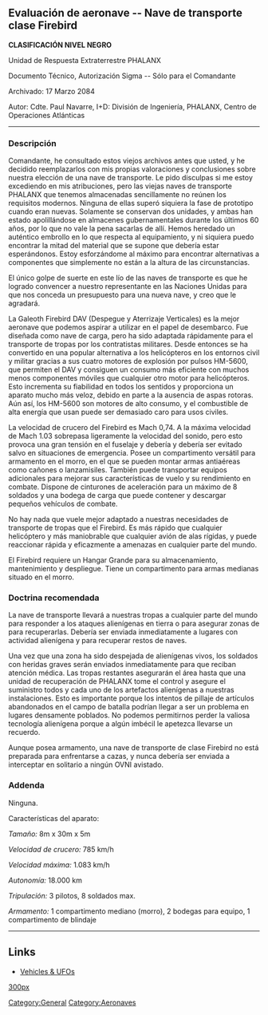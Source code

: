 ## Evaluación de aeronave -- Nave de transporte clase Firebird

**CLASIFICACIÓN NIVEL NEGRO**

Unidad de Respuesta Extraterrestre PHALANX

Documento Técnico, Autorización Sigma -- Sólo para el Comandante

Archivado: 17 Marzo 2084

Autor: Cdte. Paul Navarre, I+D: División de Ingeniería, PHALANX, Centro
de Operaciones Atlánticas

------------------------------------------------------------------------

### Descripción

Comandante, he consultado estos viejos archivos antes que usted, y he
decidido reemplazarlos con mis propias valoraciones y conclusiones sobre
nuestra elección de una nave de transporte. Le pido disculpas si me
estoy excediendo en mis atribuciones, pero las viejas naves de
transporte PHALANX que tenemos almacenadas sencillamente no reúnen los
requisitos modernos. Ninguna de ellas superó siquiera la fase de
prototipo cuando eran nuevas. Solamente se conservan dos unidades, y
ambas han estado apolillándose en almacenes gubernamentales durante los
últimos 60 años, por lo que no vale la pena sacarlas de allí. Hemos
heredado un auténtico embrollo en lo que respecta al equipamiento, y ni
siquiera puedo encontrar la mitad del material que se supone que debería
estar esperándonos. Estoy esforzándome al máximo para encontrar
alternativas a componentes que simplemente no están a la altura de las
circunstancias.

El único golpe de suerte en este lío de las naves de transporte es que
he logrado convencer a nuestro representante en las Naciones Unidas para
que nos conceda un presupuesto para una nueva nave, y creo que le
agradará.

La Galeoth Firebird DAV (Despegue y Aterrizaje Verticales) es la mejor
aeronave que podemos aspirar a utilizar en el papel de desembarco. Fue
diseñada como nave de carga, pero ha sido adaptada rápidamente para el
transporte de tropas por los contratistas militares. Desde entonces se
ha convertido en una popular alternativa a los helicópteros en los
entornos civil y militar gracias a sus cuatro motores de explosión por
pulsos HM-5600, que permiten el DAV y consiguen un consumo más eficiente
con muchos menos componentes móviles que cualquier otro motor para
helicópteros. Esto incrementa su fiabilidad en todos los sentidos y
proporciona un aparato mucho más veloz, debido en parte a la ausencia de
aspas rotoras. Aún así, los HM-5600 son motores de alto consumo, y el
combustible de alta energía que usan puede ser demasiado caro para usos
civiles.

La velocidad de crucero del Firebird es Mach 0,74. A la máxima velocidad
de Mach 1.03 sobrepasa ligeramente la velocidad del sonido, pero esto
provoca una gran tensión en el fuselaje y debería y debería ser evitado
salvo en situaciones de emergencia. Posee un compartimento versátil para
armamento en el morro, en el que se pueden montar armas antiaéreas como
cañones o lanzamisiles. También puede transportar equipos adicionales
para mejorar sus características de vuelo y su rendimiento en combate.
Dispone de cinturones de aceleración para un máximo de 8 soldados y una
bodega de carga que puede contener y descargar pequeños vehículos de
combate.

No hay nada que vuele mejor adaptado a nuestras necesidades de
transporte de tropas que el Firebird. Es más rápido que cualquier
helicóptero y más maniobrable que cualquier avión de alas rígidas, y
puede reaccionar rápida y eficazmente a amenazas en cualquier parte del
mundo.

El Firebird requiere un Hangar Grande para su almacenamiento,
mantenimiento y despliegue. Tiene un compartimento para armas medianas
situado en el morro.

### Doctrina recomendada

La nave de transporte llevará a nuestras tropas a cualquier parte del
mundo para responder a los ataques alienígenas en tierra o para asegurar
zonas de para recuperarlas. Debería ser enviada inmediatamente a lugares
con actividad alienígena y para recuperar restos de naves.

Una vez que una zona ha sido despejada de alienígenas vivos, los
soldados con heridas graves serán enviados inmediatamente para que
reciban atención médica. Las tropas restantes asegurarán el área hasta
que una unidad de recuperación de PHALANX tome el control y asegure el
suministro todos y cada uno de los artefactos alienígenas a nuestras
instalaciones. Esto es importante porque los intentos de pillaje de
artículos abandonados en el campo de batalla podrían llegar a ser un
problema en lugares densamente poblados. No podemos permitirnos perder
la valiosa tecnología alienígena porque a algún imbécil le apetezca
llevarse un recuerdo.

Aunque posea armamento, una nave de transporte de clase Firebird no está
preparada para enfrentarse a cazas, y nunca debería ser enviada a
interceptar en solitario a ningún OVNI avistado.

### Addenda

Ninguna.

Características del aparato:

*Tamaño:* 8m x 30m x 5m

*Velocidad de crucero:* 785 km/h

*Velocidad máxima:* 1.083 km/h

*Autonomía:* 18.000 km

*Tripulación:* 3 pilotos, 8 soldados max.

*Armamento:* 1 compartimento mediano (morro), 2 bodegas para equipo, 1
compartimento de blindaje

------------------------------------------------------------------------

## Links

- [Vehicles & UFOs](Vehicles_&_UFOs "wikilink")

[300px](image:Drop_firebird.jpg "wikilink")

[Category:General](Category:General "wikilink")
[Category:Aeronaves](Category:Aeronaves "wikilink")